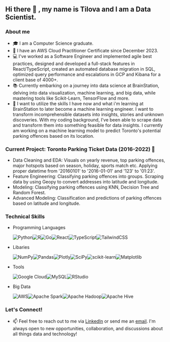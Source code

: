 ## Hi there 👋 , my name is Tilova and I am a Data Scientist. 

### About me
- 🎓 I am a Computer Science graduate. 
- 📜 I have an AWS Cloud Practitioner Certificate since December 2023.
- 💻 I've worked as a Software Engineer and implemented agile best practices, designed and developed a full-stack features in React/TypeScript, created an automated database migration in SQL, optimized query performance and escalations in GCP and Kibana for a client base of 4000+.
- 📚 Currently embarking on a journey into data science at BrainStation, delving into data visualization, machine learning, and big data, while mastering tools like Scikit-Learn, TensorFlow and more.
- 🌱 I want to utilize the skills I have now and what i'm learning at BrainStation to later become a machine learning engineer. I want to transform incomprehensible datasets into insights, stories and unknown discoveries. With my coding background, I've been able to scrape data and transform them into something feasible for data insights. I currently am working on a machine learning model to predict Toronto's potential parking offences based on its location.

### Current Project: Toronto Parking Ticket Data (2016-2022) 🚀
- Data Cleaning and EDA: Visuals on yearly revenue, top parking offences, major hotspots based on season, holiday, sports match etc. Applying proper datetime from '20160101' to '2016-01-01' and '123' to '01:23'. 
- Feature Engineering: Classifying parking offences into groups. Scraping data by using Geopy to convert addresses into latitude and longitude.
- Modeling: Classifying parking offences using KNN, Decision Tree and Random Forest.
- Advanced Modeling: Classification and predictions of parking offences based on latitude and longitude.  

### Technical Skills
- Programming Languages

  ![Python](https://img.shields.io/badge/python-3670A0?style=for-the-badge&logo=python&logoColor=ffdd54)![R](https://img.shields.io/badge/r-%23276DC3.svg?style=for-the-badge&logo=r&logoColor=white)![Go](https://img.shields.io/badge/go-%2300ADD8.svg?style=for-the-badge&logo=go&logoColor=white)![React](https://img.shields.io/badge/react-%2320232a.svg?style=for-the-badge&logo=react&logoColor=%2361DAFB)![TypeScript](https://img.shields.io/badge/typescript-%23007ACC.svg?style=for-the-badge&logo=typescript&logoColor=white)![TailwindCSS](https://img.shields.io/badge/tailwindcss-%2338B2AC.svg?style=for-the-badge&logo=tailwind-css&logoColor=white)
- Libaries

  ![NumPy](https://img.shields.io/badge/numpy-%23013243.svg?style=for-the-badge&logo=numpy&logoColor=white)![Pandas](https://img.shields.io/badge/pandas-%23150458.svg?style=for-the-badge&logo=pandas&logoColor=white)![Plotly](https://img.shields.io/badge/Plotly-%233F4F75.svg?style=for-the-badge&logo=plotly&logoColor=white)![SciPy](https://img.shields.io/badge/SciPy-%230C55A5.svg?style=for-the-badge&logo=scipy&logoColor=%white)![scikit-learn](https://img.shields.io/badge/scikit--learn-%23F7931E.svg?style=for-the-badge&logo=scikit-learn&logoColor=white)![Matplotlib](https://img.shields.io/badge/Matplotlib-%23ffffff.svg?style=for-the-badge&logo=Matplotlib&logoColor=black)
- Tools

  ![Google Cloud](https://img.shields.io/badge/GoogleCloud-%234285F4.svg?style=for-the-badge&logo=google-cloud&logoColor=white)![MySQL](https://img.shields.io/badge/mysql-4479A1.svg?style=for-the-badge&logo=mysql&logoColor=white)![RStudio](https://img.shields.io/badge/RStudio-4285F4?style=for-the-badge&logo=rstudio&logoColor=white)
- Big Data

  ![AWS](https://img.shields.io/badge/AWS-%23FF9900.svg?style=for-the-badge&logo=amazon-aws&logoColor=white)![Apache Spark](https://img.shields.io/badge/Apache%20Spark-FDEE21?style=flat-square&logo=apachespark&logoColor=black)![Apache Hadoop](https://img.shields.io/badge/Apache%20Hadoop-66CCFF?style=for-the-badge&logo=apachehadoop&logoColor=black)![Apache Hive](https://img.shields.io/badge/Apache%20Hive-FDEE21?style=for-the-badge&logo=apachehive&logoColor=black)

### Let's Connect!
- 📫 Feel free to reach out to me via [LinkedIn](https://www.linkedin.com/in/tilovashahrin) or send me an [email](tilova97@gmail.com). I'm always open to new opportunities, collaboration, and discussions about all things data and technology! 

